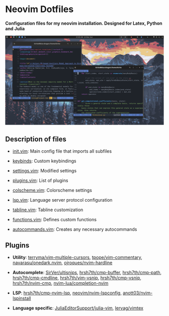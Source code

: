 # Neovim Dotfiles

**Configuration files for my neovim installation. Designed for Latex, Python and Julia**

![](screenshot.png)

## Description of files

- [init.vim](init.vim): Main config file that imports all subfiles

- [keybinds](init_subfiles/keybinds.vim): Custom keybindings

- [settings.vim](init_subfiles/settings.vim): Modified settings

- [plugins.vim](init_subfiles/plugins.vim): List of plugins

- [colscheme.vim](init_subfiles/colscheme.vim): Colorscheme settings

- [lsp.vim](init_subfiles/lsp.vim): Language server protocol configuration

- [tabline.vim](init_subfiles/tabline.vim): Tabline customization

- [functions.vim](init_subfiles/functions.vim): Defines custom functions

- [autocommands.vim](init_subfiles/autocommands.vim): Creates any necessary autocommands

## Plugins

- **Utility**: 
[terryma/vim-multiple-cursors](https://github.com/terryma/vim-multiple-cursors), [tpope/vim-commentary](https://github.com/tpope/vim-commentary), [navarasu/onedark.nvim](https://github.com/navarasu/onedark.nvim), [ojroques/nvim-hardline](https://github.com/ojroques/nvim-hardline)

- **Autocomplete**: 
[SirVer/ultisnips](https://github.com/SirVer/ultisnips), [hrsh7th/cmp-buffer](https://github.com/hrsh7th/cmp-buffer), [hrsh7th/cmp-path](https://github.com/hrsh7th/cmp-path), [hrsh7th/cmp-cmdline](https://github.com/hrsh7th/cmp-cmdline), [hrsh7th/vim-vsnip](https://github.com/hrsh7th/vim-vsnip), [hrsh7th/cmp-vsnip](https://github.com/hrsh7th/cmp-vsnip), [hrsh7th/nvim-cmp](https://github.com/hrsh7th/nvim-cmp), [nvim-lua/completion-nvim](https://github.com/nvim-lua/completion-nvim)

- **LSP**: 
[hrsh7th/cmp-nvim-lsp](https://github.com/hrsh7th/cmp-nvim-lsp), [neovim/nvim-lspconfig](https://github.com/neovim/nvim-lspconfig), [anott03/nvim-lspinstall](https://github.com/anott03/nvim-lspinstall)

- **Language specific**: 
[JuliaEditorSupport/julia-vim](https://github.com/JuliaEditorSupport/julia-vim), [lervag/vimtex](https://github.com/lervag/vimtex)
